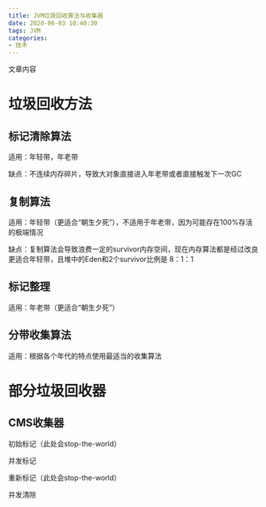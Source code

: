 ```yaml
---
title: JVM垃圾回收算法与收集器
date: 2020-06-03 10:40:30
tags: JVM
categories: 
- 技术
---
```


文章内容

<!--more-->

# 垃圾回收方法

## 标记清除算法

适用：年轻带，年老带

缺点：不连续内存碎片，导致大对象直接进入年老带或者直接触发下一次GC



## 复制算法

适用：年轻带（更适合“朝生夕死”），不适用于年老带，因为可能存在100%存活的极端情况

缺点：复制算法会导致浪费一定的survivor内存空间，现在内存算法都是经过改良更适合年轻带，且堆中的Eden和2个survivor比例是 8：1：1

## 标记整理

适用：年老带（更适合“朝生夕死”）

## 分带收集算法

适用：根据各个年代的特点使用最适当的收集算法

# 部分垃圾回收器

## CMS收集器

初始标记（此处会stop-the-world）

并发标记

重新标记（此处会stop-the-world）

并发清除